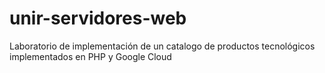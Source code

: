 # unir-servidores-web
Laboratorio de implementación de un catalogo de productos tecnológicos implementados en PHP y Google Cloud
